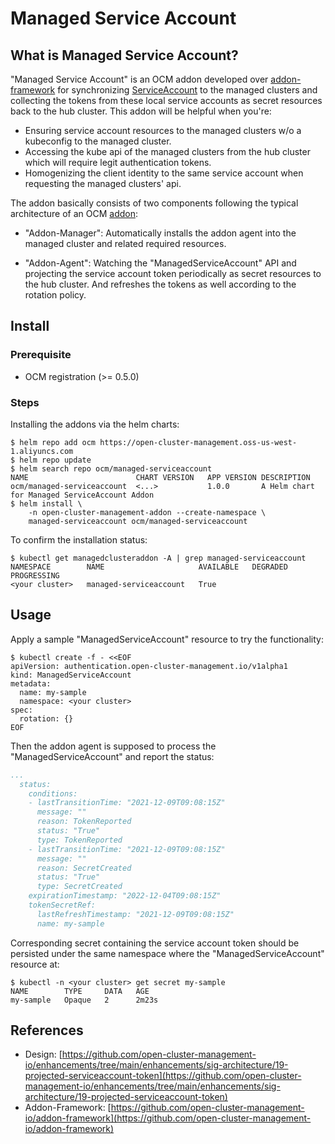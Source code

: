 # Managed Service Account

## What is Managed Service Account?

"Managed Service Account" is an OCM addon developed over [addon-framework](https://github.com/open-cluster-management-io/addon-framework)
for synchronizing [ServiceAccount](https://kubernetes.io/docs/tasks/configure-pod-container/configure-service-account/)
to the managed clusters and collecting the tokens from these local service
accounts as secret resources back to the hub cluster. This addon will be 
helpful when you're:

- Ensuring service account resources to the managed clusters w/o a kubeconfig
  to the managed cluster.
- Accessing the kube api of the managed clusters from the hub cluster which
  will require legit authentication tokens.
- Homogenizing the client identity to the same service account when requesting
  the managed clusters' api.
  
The addon basically consists of two components following the typical 
architecture of an OCM [addon](https://open-cluster-management.io/concepts/addon/):

- "Addon-Manager": Automatically installs the addon agent into the managed 
  cluster and related required resources.
  
- "Addon-Agent": Watching the "ManagedServiceAccount" API and projecting the 
  service account token periodically as secret resources to the hub cluster.
  And refreshes the tokens as well according to the rotation policy.

## Install

### Prerequisite

- OCM registration (>= 0.5.0)

### Steps

Installing the addons via the helm charts:

```shell
$ helm repo add ocm https://open-cluster-management.oss-us-west-1.aliyuncs.com
$ helm repo update
$ helm search repo ocm/managed-serviceaccount
NAME                       	CHART VERSION	APP VERSION	DESCRIPTION                   
ocm/managed-serviceaccount  <...>       	1.0.0      	A Helm chart for Managed ServiceAccount Addon 
$ helm install \
    -n open-cluster-management-addon --create-namespace \
    managed-serviceaccount ocm/managed-serviceaccount
```

To confirm the installation status:

```shell
$ kubectl get managedclusteraddon -A | grep managed-serviceaccount
NAMESPACE        NAME                     AVAILABLE   DEGRADED   PROGRESSING
<your cluster>   managed-serviceaccount   True 
```

## Usage

Apply a sample "ManagedServiceAccount" resource to try the functionality:

```shell
$ kubectl create -f - <<EOF
apiVersion: authentication.open-cluster-management.io/v1alpha1
kind: ManagedServiceAccount
metadata:
  name: my-sample
  namespace: <your cluster>
spec:
  rotation: {}
EOF
```

Then the addon agent is supposed to process the "ManagedServiceAccount" and
report the status:

```yaml
...
  status:
    conditions:
    - lastTransitionTime: "2021-12-09T09:08:15Z"
      message: ""
      reason: TokenReported
      status: "True"
      type: TokenReported
    - lastTransitionTime: "2021-12-09T09:08:15Z"
      message: ""
      reason: SecretCreated
      status: "True"
      type: SecretCreated
    expirationTimestamp: "2022-12-04T09:08:15Z"
    tokenSecretRef:
      lastRefreshTimestamp: "2021-12-09T09:08:15Z"
      name: my-sample
```

Corresponding secret containing the service account token should be persisted 
under the same namespace where the "ManagedServiceAccount" resource at:

```shell
$ kubectl -n <your cluster> get secret my-sample  
NAME        TYPE     DATA   AGE
my-sample   Opaque   2      2m23s
```

## References

- Design: [https://github.com/open-cluster-management-io/enhancements/tree/main/enhancements/sig-architecture/19-projected-serviceaccount-token](https://github.com/open-cluster-management-io/enhancements/tree/main/enhancements/sig-architecture/19-projected-serviceaccount-token)
- Addon-Framework: [https://github.com/open-cluster-management-io/addon-framework](https://github.com/open-cluster-management-io/addon-framework)

